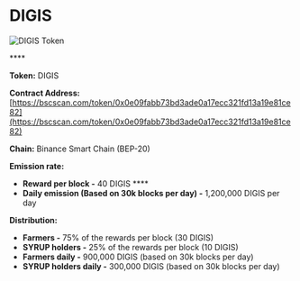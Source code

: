 # DIGIS

![DIGIS Token](../../.gitbook/assets/icon-square-512%20%281%29.png)

\*\*\*\*

**Token:** DIGIS

**Contract Address:** [https://bscscan.com/token/0x0e09fabb73bd3ade0a17ecc321fd13a19e81ce82](https://bscscan.com/token/0x0e09fabb73bd3ade0a17ecc321fd13a19e81ce82) 

**Chain:** Binance Smart Chain \(BEP-20\)

**Emission rate:** 

* **Reward per block -**  40 DIGIS                                                                                                       ****
* **Daily emission \(Based on 30k blocks per day\) -**  1,200,000 DIGIS per day

**Distribution:**

* **Farmers -** 75% of the rewards per block \(30 DIGIS\)
* **SYRUP holders -** 25% of the rewards per block \(10 DIGIS\)
* **Farmers daily -** 900,000 DIGIS \(based on 30k blocks per day\)
* **SYRUP holders daily -** 300,000 DIGIS \(based on 30k blocks per day\)

